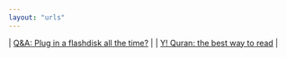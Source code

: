 ```yaml
---
layout: "urls"
---
```


| [Q&A: Plug in a flashdisk all the time?](https://askleo.com/flash-drive-plugged-in/) |
| [Y! Quran: the best way to read](https://youtu.be/579SnxvDv58) |

